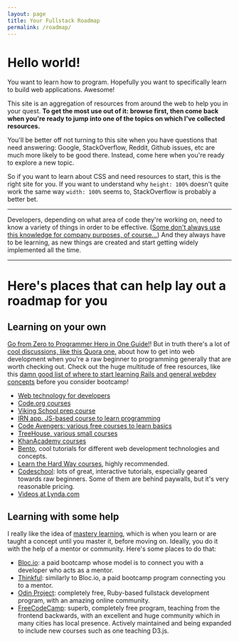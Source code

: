 ```yaml
---
layout: page
title: Your Fullstack Roadmap
permalink: /roadmap/
---
```


# Hello world!

You want to learn how to program. Hopefully you want to specifically learn to build web applications. Awesome!

This site is an aggregation of resources from around the web to help you in your quest. **To get the most use out of it: browse first, then come back when you're ready to jump into one of the topics on which I've collected resources.**

You'll be better off not turning to this site when you have questions that need answering: Google, StackOverflow, Reddit, Github issues, etc are much more likely to be good there. Instead, come here when you're ready to explore a new topic.

So if you want to learn about CSS and need resources to start, this is the right site for you. If you want to understand why `height: 100%` doesn't quite work the same way `width: 100%` seems to, StackOverflow is probably a better bet.

<hr>

Developers, depending on what area of code they're working on, need to know a variety of things in order to be effective. ([Some don't always use this knowledge for company purposes, of course...](https://github.com/NARKOZ/hacker-scripts)) And they always have to be learning, as new things are created and start getting widely implemented all the time. 

<hr>

# Here's places that can help lay out a roadmap for you

## Learning on your own
[Go from Zero to Programmer Hero in One Guide!](http://everydayutilitarian.com/essays/learn-code/)! But in truth there's a lot of [cool discussions, like this Quora one,](https://www.quora.com/If-you-were-designing-a-syllabus-to-take-a-newbie-like-me-from-a-coding-zero-to-a-Full-Stack-Web-Dev-Hero-in-6-months-and-under-1000-what-would-you-tell-me-to-learn-and-what-online-resources-should-I-use) about how to get into web development when you're a raw beginner to programming generally that are worth checking out. Check out the huge multitude of free resources, like  this [damn good list of where to start learning Rails and general webdev concepts](http://www.unforgivableruby.com/post/114752678529/learning-web-developmentrails-without-spending) before you consider bootcamp!

* [Web technology for developers](https://developer.mozilla.org/en-US/docs/Web)
* [Code.org courses](https://code.org/learn)
* [Viking School prep course](https://www.vikingcodeschool.com/prep)
* [IRN app, JS-based course to learn programming](http://lrnapp.com/)
* [Code Avengers: various free courses to learn basics](https://www.codeavengers.com/profile#intro)
* [TreeHouse, various small courses](https://teamtreehouse.com/)
* [KhanAcademy courses](https://www.khanacademy.org/)
* [Bento](https://bento.io/), cool tutorials for different web development technologies and concepts.
* [Learn the Hard Way courses](http://programming-motherfucker.com/become.html), highly recommended.
* [Codeschool](http://discover-devtools.codeschool.com/): lots of great, interactive tutorials, especially geared towards raw beginners. Some of them are behind paywalls, but it's very reasonable pricing.
* [Videos at Lynda.com](https://www.lynda.com/)

## Learning with some help
I really like the idea of [mastery learning](http://techcrunch.com/2016/01/09/how-startups-are-solving-a-decades-old-problem-in-education/), which is when you learn or are taught a concept until you master it, before moving on. Ideally, you do it with the help of a mentor or community. Here's some places to do that:

* [Bloc.io](https://www.bloc.io/web-developer-career-track): a paid bootcamp whose model is to connect you with a developer who acts as a mentor.
* [Thinkful](https://www.thinkful.com/): similarly to Bloc.io, a paid bootcamp program connecting you to a mentor.
* [Odin Project](http://www.theodinproject.com/ruby-programming): completely free, Ruby-based fullstack development program, with an amazing online community.
* [FreeCodeCamp](https://www.freecodecamp.com/): superb, completely free program, teaching from the frontend backwards, with an excellent and huge community which in many cities has local presence. Actively maintained and being expanded to include new courses such as one teaching D3.js.
